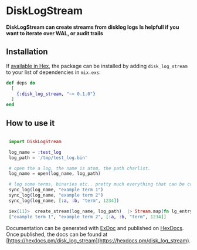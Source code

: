 # DiskLogStream

**DiskLogStream can create streams from disklog logs**
**Is helpfull if you want to iterate over WAL, or audit trails**

## Installation

If [available in Hex](https://hex.pm/docs/publish), the package can be installed
by adding `disk_log_stream` to your list of dependencies in `mix.exs`:

```elixir
def deps do
  [
    {:disk_log_stream, "~> 0.1.0"}
  ]
end
```

## How to use it

```elixir

 import DiskLogStream

 log_name = :test_log
 log_path = '/tmp/test_log.bin'

 # open the a log, the name is atom, the path charlist.
 log_name = open(log_name, log_path)

 # log some terms, binaries etc.. pretty much everything that can be converted with term_to_binary
 sync_log(log_name, "example term 1")
 sync_log(log_name, "example term 2")
 sync_log(log_name, [:a, :b, "term", 1234])

 iex(11)>  create_stream(log_name, log_path)  |> Stream.map(fn lg_entry -> lg_entry end)  |> Enum.to_list()
 ["example term 1", "example term 2", [:a, :b, "term", 1234]]


```

Documentation can be generated with [ExDoc](https://github.com/elixir-lang/ex_doc)
and published on [HexDocs](https://hexdocs.pm). Once published, the docs can
be found at [https://hexdocs.pm/disk_log_stream](https://hexdocs.pm/disk_log_stream).
